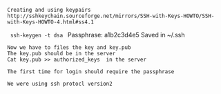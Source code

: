 	Creating and using keypairs
	http://sshkeychain.sourceforge.net/mirrors/SSH-with-Keys-HOWTO/SSH-with-Keys-HOWTO-4.html#ss4.1
	
<code>	ssh-keygen -t dsa  </code>
	Passphrase: a1b2c3d4e5
	Saved in ~/.ssh
	
	Now we have to files the key and key.pub
	The key.pub should be in the server
	Cat key.pub >> authorized_keys  in the server
	
	The first time for login should require the passphrase
	
	We were using ssh protocl version2 

